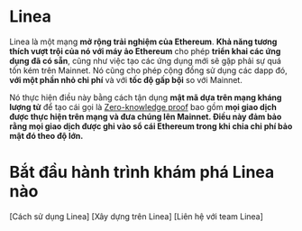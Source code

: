 # Linea

Linea là một mạng **mở rộng trải nghiệm của Ethereum**. **Khả năng tương thích vượt trội của nó với máy ảo Ethereum** cho phép **triển khai các ứng dụng đã có sẵn**, cũng như việc tạo các ứng dụng mới sẽ gặp phải sự quá tốn kém trên Mainnet. Nó cũng cho phép cộng đồng sử dụng các dapp đó, **với một phần nhỏ chi phí** và với **tốc độ gấp bội** so với Mainnet.


Nó thực hiện điều này bằng cách tận dụng **mật mã dựa trên mạng kháng lượng tử** để tạo cái gọi là [Zero-knowledge proof](https://coin98.net/zero-knowledge-proof-la-gi) bao gồm **mọi giao dịch được thực hiện trên mạng và đưa chúng lên Mainnet. Điều này đảm bảo rằng mọi giao dịch được ghi vào sổ cái Ethereum trong khi chia chi phí bảo mật đó theo độ lớn.**

# Bắt đầu hành trình khám phá Linea nào

[Cách sử dụng Linea]
[Xây dựng trên Linea]
[Liên hệ với team Linea]
